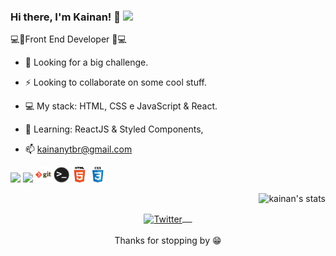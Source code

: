### Hi there, I'm Kainan! 👋 <code><img height="20" src="https://cdn.staticaly.com/gh/hjnilsson/country-flags/master/svg/br.svg"></code>

💻🌟Front End Developer 🌟💻 



- 🚀 Looking for a big challenge.   
- ⚡ Looking to collaborate  on some cool stuff.   
- 💻 My stack: HTML, CSS e JavaScript & React.   
- 📘 Learning: ReactJS & Styled Components,    


- 📫 kainanytbr@gmail.com    



<code><a href="https://www.javascript.com/" target="_blank"><img height="25" src="https://www.vectorlogo.zone/logos/javascript/javascript-horizontal.svg"></a></code>
<code><a href="https://reactjs.org/" target="_blank"><img height="25" src="https://www.vectorlogo.zone/logos/reactjs/reactjs-ar21.svg"></a></code>
<code><img height="25" src="https://raw.githubusercontent.com/github/explore/80688e429a7d4ef2fca1e82350fe8e3517d3494d/topics/git/git.png"></code>
<code><img height="25" src="https://raw.githubusercontent.com/github/explore/80688e429a7d4ef2fca1e82350fe8e3517d3494d/topics/terminal/terminal.png"></code>
<code><img height="25" src="https://raw.githubusercontent.com/github/explore/80688e429a7d4ef2fca1e82350fe8e3517d3494d/topics/html/html.png"></code>
<code><img height="25" src="https://raw.githubusercontent.com/github/explore/80688e429a7d4ef2fca1e82350fe8e3517d3494d/topics/css/css.png"></code>

<div align="right">
  <img width="530em" src="https://github-readme-stats.vercel.app/api?username=kainangb&show_icons=true&theme=vision-friendly-dark" alt="kainan's stats"/>
 
</div>
<p align="center">
 
 <a href="https://www.linkedin.com/in/kainangabriel/" target="blank">
  <img align="center" alt="Twitter" width="30px" src="https://www.vectorlogo.zone/logos/linkedin/linkedin-icon.svg" /> &nbsp; &nbsp;
 </a>
  <br/>
  <br/>
  Thanks for stopping by 😁<br/>
</p>

